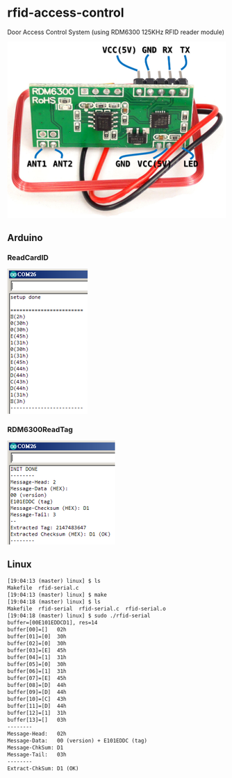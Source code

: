 # rfid-access-control
Door Access Control System (using RDM6300 125KHz RFID reader module)

![](images/RDM630.png)


## Arduino

### ReadCardID

![](images/ReadCardID.png)


### RDM6300ReadTag

![](images/RDM6300ReadTag.png)


## Linux

	[19:04:13 (master) linux] $ ls
	Makefile  rfid-serial.c
	[19:04:13 (master) linux] $ make     
	[19:04:18 (master) linux] $ ls
	Makefile  rfid-serial  rfid-serial.c  rfid-serial.o
	[19:04:18 (master) linux] $ sudo ./rfid-serial 
	buffer=[00E101EDDCD1], res=14
	buffer[00]=[]	02h
	buffer[01]=[0]	30h
	buffer[02]=[0]	30h
	buffer[03]=[E]	45h
	buffer[04]=[1]	31h
	buffer[05]=[0]	30h
	buffer[06]=[1]	31h
	buffer[07]=[E]	45h
	buffer[08]=[D]	44h
	buffer[09]=[D]	44h
	buffer[10]=[C]	43h
	buffer[11]=[D]	44h
	buffer[12]=[1]	31h
	buffer[13]=[]	03h
	--------
	Message-Head:   02h
	Message-Data:   00 (version) + E101EDDC (tag)
	Message-ChkSum: D1
	Message-Tail:   03h
	--------
	Extract-ChkSum: D1 (OK)